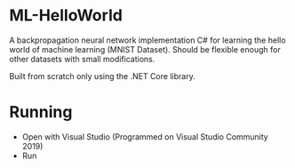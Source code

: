 # ML-HelloWorld
A backpropagation neural network implementation C# for learning the hello world of machine learning (MNIST Dataset).
Should be flexible enough for other datasets with small modifications.

Built from scratch only using the .NET Core library.

# Running
- Open with Visual Studio (Programmed on Visual Studio Community 2019)
- Run
